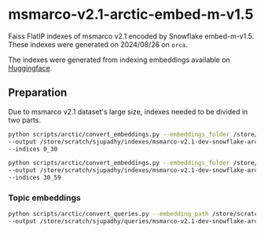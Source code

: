 # msmarco-v2.1-arctic-embed-m-v1.5

Faiss FlatIP indexes of msmarco v2.1 encoded by Snowflake embed-m-v1.5. These indexes were generated on 2024/08/26 on `orca`.

The indexes were generated from indexing embeddings available on [Huggingface](https://huggingface.co/datasets/Snowflake/msmarco-v2.1-snowflake-arctic-embed-m-v1.5).

## Preparation
Due to msmarco v2.1 dataset's large size, indexes needed to be divided in two parts.

```bash
python scripts/arctic/convert_embeddings.py --embeddings_folder /store/scratch/sjupadhy/msmarco-v2.1-snowflake-arctic-embed-m-v1.5/corpus \
--output /store/scratch/sjupadhy/indexes/msmarco-v2.1-dev-snowflake-arctic-embed-m-v1.5-1 \
--indices 0_30

python scripts/arctic/convert_embeddings.py --embeddings_folder /store/scratch/sjupadhy/msmarco-v2.1-snowflake-arctic-embed-m-v1.5/corpus \
--output /store/scratch/sjupadhy/indexes/msmarco-v2.1-dev-snowflake-arctic-embed-m-v1.5-2 \
--indices 30_59
```

### Topic embeddings
```bash
python scripts/arctic/convert_queries.py --embedding_path /store/scratch/sjupadhy/msmarco-v2.1-snowflake-arctic-embed-m-v1.5/topics/snowflake-arctic-embed-m-v1.5-topics.msmarco-v2-doc.dev.parquet \
--output /store/scratch/sjupadhy/queries/msmarco-v2.1-dev-snowflake-arctic-embed-m-v1.5

```

